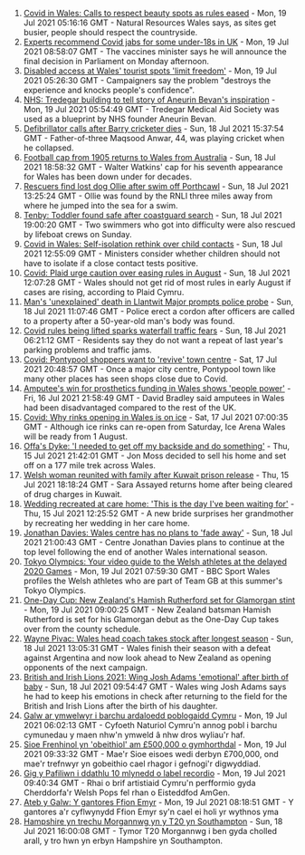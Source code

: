 1. [Covid in Wales: Calls to respect beauty spots as rules eased](https://www.bbc.co.uk/news/uk-wales-57870127) - Mon, 19 Jul 2021 05:16:16 GMT - Natural Resources Wales says, as sites get busier, people should respect the countryside.
2. [Experts recommend Covid jabs for some under-18s in UK](https://www.bbc.co.uk/news/health-57885845) - Mon, 19 Jul 2021 08:58:07 GMT - The vaccines minister says he will announce the final decision in Parliament on Monday afternoon.
3. [Disabled access at Wales' tourist spots 'limit freedom'](https://www.bbc.co.uk/news/uk-wales-57866764) - Mon, 19 Jul 2021 05:26:30 GMT - Campaigners say the problem "destroys the experience and knocks people's confidence".
4. [NHS: Tredegar building to tell story of Aneurin Bevan's inspiration](https://www.bbc.co.uk/news/uk-wales-57802514) - Mon, 19 Jul 2021 05:54:49 GMT - Tredegar Medical Aid Society was used as a blueprint by NHS founder Aneurin Bevan.
5. [Defibrillator calls after Barry cricketer dies](https://www.bbc.co.uk/news/uk-wales-57880399) - Sun, 18 Jul 2021 15:37:54 GMT - Father-of-three Maqsood Anwar, 44, was playing cricket when he collapsed.
6. [Football cap from 1905 returns to Wales from Australia](https://www.bbc.co.uk/news/uk-wales-57863668) - Sun, 18 Jul 2021 18:58:32 GMT - Walter Watkins' cap for his seventh appearance for Wales has been down under for decades.
7. [Rescuers find lost dog Ollie after swim off Porthcawl](https://www.bbc.co.uk/news/uk-wales-57880619) - Sun, 18 Jul 2021 13:25:24 GMT - Ollie was found by the RNLI three miles away from where he jumped into the sea for a swim.
8. [Tenby: Toddler found safe after coastguard search](https://www.bbc.co.uk/news/uk-wales-57881961) - Sun, 18 Jul 2021 19:00:20 GMT - Two swimmers who got into difficulty were also rescued by lifeboat crews on Sunday.
9. [Covid in Wales: Self-isolation rethink over child contacts](https://www.bbc.co.uk/news/uk-wales-57880143) - Sun, 18 Jul 2021 12:55:09 GMT - Ministers consider whether children should not have to isolate if a close contact tests positive.
10. [Covid: Plaid urge caution over easing rules in August](https://www.bbc.co.uk/news/uk-wales-57873174) - Sun, 18 Jul 2021 12:07:28 GMT - Wales should not get rid of most rules in early August if cases are rising, according to Plaid Cymru.
11. [Man's 'unexplained' death in Llantwit Major prompts police probe](https://www.bbc.co.uk/news/uk-wales-57880140) - Sun, 18 Jul 2021 11:07:46 GMT - Police erect a cordon after officers are called to a property after a 50-year-old man's body was found.
12. [Covid rules being lifted sparks waterfall traffic fears](https://www.bbc.co.uk/news/uk-wales-57866005) - Sun, 18 Jul 2021 06:21:12 GMT - Residents say they do not want a repeat of last year's parking problems and traffic jams.
13. [Covid: Pontypool shoppers want to 'revive' town centre](https://www.bbc.co.uk/news/uk-wales-57870128) - Sat, 17 Jul 2021 20:48:57 GMT - Once a major city centre, Pontypool town like many other places has seen shops close due to Covid.
14. [Amputee's win for prosthetics funding in Wales shows 'people power'](https://www.bbc.co.uk/news/uk-wales-57866765) - Fri, 16 Jul 2021 21:58:49 GMT - David Bradley said amputees in Wales had been disadvantaged compared to the rest of the UK.
15. [Covid: Why rinks opening in Wales is on ice](https://www.bbc.co.uk/news/uk-wales-57866643) - Sat, 17 Jul 2021 07:00:35 GMT - Although ice rinks can re-open from Saturday, Ice Arena Wales will be ready from 1 August.
16. [Offa's Dyke: 'I needed to get off my backside and do something'](https://www.bbc.co.uk/news/uk-wales-57854826) - Thu, 15 Jul 2021 21:42:01 GMT - Jon Moss decided to sell his home and set off on a 177 mile trek across Wales.
17. [Welsh woman reunited with family after Kuwait prison release](https://www.bbc.co.uk/news/uk-wales-57855353) - Thu, 15 Jul 2021 18:18:24 GMT - Sara Assayed returns home after being cleared of drug charges in Kuwait.
18. [Wedding recreated at care home: 'This is the day I've been waiting for'](https://www.bbc.co.uk/news/uk-wales-57846759) - Thu, 15 Jul 2021 12:25:52 GMT - A new bride surprises her grandmother by recreating her wedding in her care home.
19. [Jonathan Davies: Wales centre has no plans to 'fade away'](https://www.bbc.co.uk/sport/rugby-union/57876536) - Sun, 18 Jul 2021 21:00:43 GMT - Centre Jonathan Davies plans to continue at the top level following the end of another Wales international season.
20. [Tokyo Olympics: Your video guide to the Welsh athletes at the delayed 2020 Games](https://www.bbc.co.uk/sport/av/wales/57863300) - Mon, 19 Jul 2021 07:59:30 GMT - BBC Sport Wales profiles the Welsh athletes who are part of Team GB at this summer's Tokyo Olympics.
21. [One-Day Cup: New Zealand's Hamish Rutherford set for Glamorgan stint](https://www.bbc.co.uk/sport/cricket/57863282) - Mon, 19 Jul 2021 09:00:25 GMT - New Zealand batsman Hamish Rutherford is set for his Glamorgan debut as the One-Day Cup takes over from the county schedule.
22. [Wayne Pivac: Wales head coach takes stock after longest season](https://www.bbc.co.uk/sport/rugby-union/57867391) - Sun, 18 Jul 2021 13:05:31 GMT - Wales finish their season with a defeat against Argentina and now look ahead to New Zealand as opening opponents of the next campaign.
23. [British and Irish Lions 2021: Wing Josh Adams 'emotional' after birth of baby](https://www.bbc.co.uk/sport/rugby-union/57879448) - Sun, 18 Jul 2021 09:54:47 GMT - Wales wing Josh Adams says he had to keep his emotions in check after returning to the field for the British and Irish Lions after the birth of his daughter.
24. [Galw ar ymwelwyr i barchu ardaloedd poblogaidd Cymru](https://www.bbc.co.uk/newyddion/57879089) - Mon, 19 Jul 2021 06:02:13 GMT - Cyfoeth Naturiol Cymru'n annog pobl i barchu cymunedau y maen nhw'n ymweld â nhw dros wyliau'r haf.
25. [Sioe Frenhinol yn 'obeithiol' am £500,000 o gymhorthdal](https://www.bbc.co.uk/newyddion/57873789) - Mon, 19 Jul 2021 09:33:32 GMT - Mae'r Sioe eisoes wedi derbyn £700,000, ond mae'r trefnwyr yn gobeithio cael rhagor i gefnogi'r digwyddiad.
26. [Gig y Pafiliwn i ddathlu 10 mlynedd o label recordio](https://www.bbc.co.uk/newyddion/57852771) - Mon, 19 Jul 2021 09:40:34 GMT - Rhai o brif artistiaid Cymru'n perfformio gyda Cherddorfa'r Welsh Pops fel rhan o Eisteddfod AmGen.
27. [Ateb y Galw: Y gantores Ffion Emyr](https://www.bbc.co.uk/newyddion/57819578) - Mon, 19 Jul 2021 08:18:51 GMT - Y gantores a'r cyflwynydd Ffion Emyr sy'n cael ei holi yr wythnos yma
28. [Hampshire yn trechu Morgannwg yn y T20 yn Southampton](https://www.bbc.co.uk/newyddion/57881250) - Sun, 18 Jul 2021 16:00:08 GMT - Tymor T20 Morgannwg i ben gyda cholled arall, y tro hwn yn erbyn Hampshire yn Southampton.
